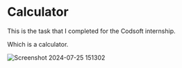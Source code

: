 # Calculator
This is the task that I completed for the Codsoft internship. 

Which is a calculator. 

![Screenshot 2024-07-25 151302](https://github.com/user-attachments/assets/69500097-4a19-4576-9b8d-e8bfc031eab3)
